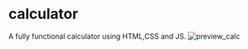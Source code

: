# calculator
A fully functional calculator using HTML,CSS and JS.
![preview_calc](https://github.com/chatrapathi-002/images/blob/main/preview.png)
